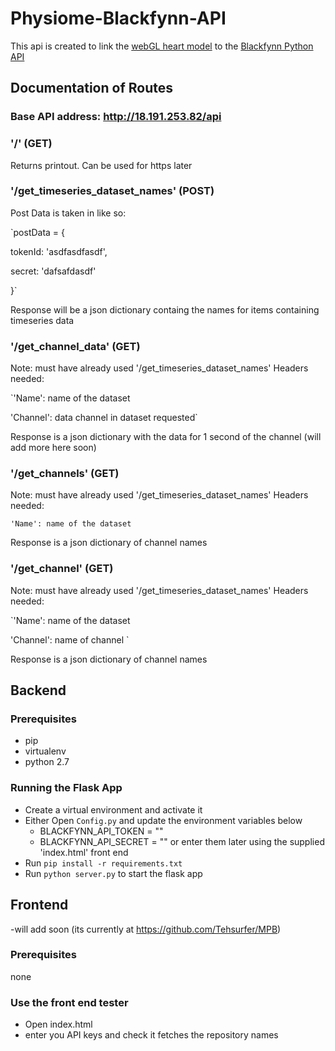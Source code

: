 # Physiome-Blackfynn-API
This api is created to link the [webGL heart model](https://github.com/Tehsurfer/MPB) to the [Blackfynn Python API](https://github.com/Blackfynn/blackfynn-python)

## Documentation of Routes

### Base API address: http://18.191.253.82/api

### '/' (GET)
Returns printout. Can be used for https later

### '/get_timeseries_dataset_names' (POST)
Post Data is taken in like so:

`postData = { 

  tokenId: 'asdfasdfasdf',
  
  secret: 'dafsafdasdf'
  
  }`
  
Response will be a json dictionary containg the names for items containing timeseries data

### '/get_channel_data' (GET)
Note: must have already used '/get_timeseries_dataset_names'
Headers needed:

  `'Name': name of the dataset
  
  'Channel': data channel in dataset requested`
  
Response is a json dictionary with the data for 1 second of the channel (will add more here soon)

### '/get_channels' (GET)
Note: must have already used '/get_timeseries_dataset_names'
Headers needed:

  `'Name': name of the dataset`
  
Response is a json dictionary of channel names

### '/get_channel' (GET)
Note: must have already used '/get_timeseries_dataset_names'
Headers needed:

  `'Name': name of the dataset
  
   'Channel': name of channel `
  
Response is a json dictionary of channel names
  
## Backend

### Prerequisites
- pip
- virtualenv
- python 2.7

### Running the Flask App
- Create a virtual environment and activate it
- Either Open `Config.py` and update the environment variables below
  - BLACKFYNN_API_TOKEN = ""
  - BLACKFYNN_API_SECRET = ""
  or enter them later using the supplied 'index.html' front end
- Run `pip install -r requirements.txt`
- Run `python server.py` to start the flask app

## Frontend
-will add soon (its currently at https://github.com/Tehsurfer/MPB)

### Prerequisites
none

### Use the front end tester
- Open index.html
- enter you API keys and check it fetches the repository names


